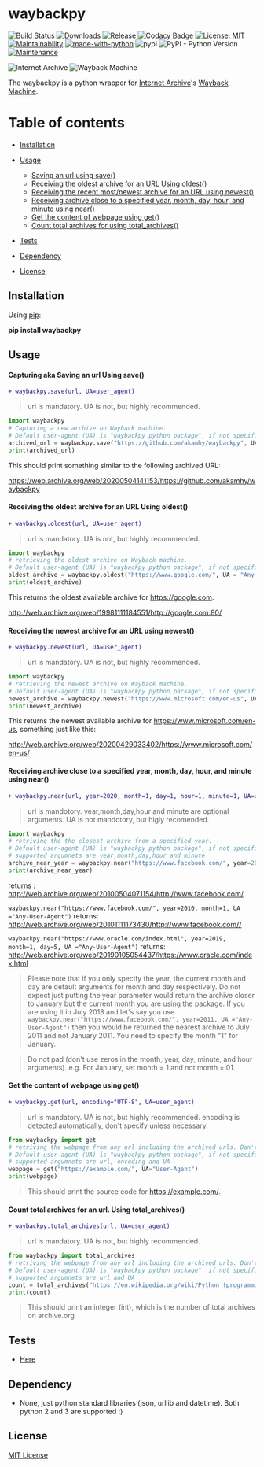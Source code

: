 # waybackpy
[![Build Status](https://travis-ci.org/akamhy/waybackpy.svg?branch=master)](https://travis-ci.org/akamhy/waybackpy)
[![Downloads](https://img.shields.io/pypi/dm/waybackpy.svg)](https://pypistats.org/packages/waybackpy)
[![Release](https://img.shields.io/github/v/release/akamhy/waybackpy.svg)](https://github.com/akamhy/waybackpy/releases)
[![Codacy Badge](https://api.codacy.com/project/badge/Grade/255459cede9341e39436ec8866d3fb65)](https://www.codacy.com/manual/akamhy/waybackpy?utm_source=github.com&amp;utm_medium=referral&amp;utm_content=akamhy/waybackpy&amp;utm_campaign=Badge_Grade)
[![License: MIT](https://img.shields.io/badge/License-MIT-yellow.svg)](https://github.com/akamhy/waybackpy/blob/master/LICENSE)
[![Maintainability](https://api.codeclimate.com/v1/badges/942f13d8177a56c1c906/maintainability)](https://codeclimate.com/github/akamhy/waybackpy/maintainability)
[![made-with-python](https://img.shields.io/badge/Made%20with-Python-1f425f.svg)](https://www.python.org/)
![pypi](https://img.shields.io/pypi/v/wayback.svg)
![PyPI - Python Version](https://img.shields.io/pypi/pyversions/waybackpy?style=flat-square)
[![Maintenance](https://img.shields.io/badge/Maintained%3F-yes-green.svg)](https://github.com/akamhy/waybackpy/graphs/commit-activity)



![Internet Archive](https://upload.wikimedia.org/wikipedia/commons/thumb/8/84/Internet_Archive_logo_and_wordmark.svg/84px-Internet_Archive_logo_and_wordmark.svg.png)
![Wayback Machine](https://upload.wikimedia.org/wikipedia/commons/thumb/0/01/Wayback_Machine_logo_2010.svg/284px-Wayback_Machine_logo_2010.svg.png)

The waybackpy is a python wrapper for [Internet Archive](https://en.wikipedia.org/wiki/Internet_Archive)'s [Wayback Machine](https://en.wikipedia.org/wiki/Wayback_Machine).

Table of contents
=================
<!--ts-->

* [Installation](https://github.com/akamhy/waybackpy#installation)

* [Usage](https://github.com/akamhy/waybackpy#usage)
  * [Saving an url using save()](https://github.com/akamhy/waybackpy#capturing-aka-saving-an-url-using-save)
  * [Receiving the oldest archive for an URL Using oldest()](https://github.com/akamhy/waybackpy#receiving-the-oldest-archive-for-an-url-using-oldest)
  * [Receiving the recent most/newest archive for an URL using newest()](https://github.com/akamhy/waybackpy#receiving-the-newest-archive-for-an-url-using-newest)
  * [Receiving archive close to a specified year, month, day, hour, and minute using near()](https://github.com/akamhy/waybackpy#receiving-archive-close-to-a-specified-year-month-day-hour-and-minute-using-near)
  * [Get the content of webpage using get()](https://github.com/akamhy/waybackpy#get-the-content-of-webpage-using-get)
  * [Count total archives for using total_archives()](https://github.com/akamhy/waybackpy#count-total-archives-for-an-url-using-total_archives)


* [Tests](https://github.com/akamhy/waybackpy#tests)

* [Dependency](https://github.com/akamhy/waybackpy#dependency)

* [License](https://github.com/akamhy/waybackpy#license)

<!--te-->

## Installation
Using [pip](https://en.wikipedia.org/wiki/Pip_(package_manager)):

**pip install waybackpy**



## Usage

#### Capturing aka Saving an url Using save()

```diff
+ waybackpy.save(url, UA=user_agent)
```
> url is mandatory. UA is not, but highly recommended.
```python
import waybackpy
# Capturing a new archive on Wayback machine.
# Default user-agent (UA) is "waybackpy python package", if not specified in the call.
archived_url = waybackpy.save("https://github.com/akamhy/waybackpy", UA = "Any-User-Agent")
print(archived_url)
```
This should print something similar to the following archived URL:

<https://web.archive.org/web/20200504141153/https://github.com/akamhy/waybackpy>

#### Receiving the oldest archive for an URL Using oldest()

```diff
+ waybackpy.oldest(url, UA=user_agent)
```
> url is mandatory. UA is not, but highly recommended.


```python
import waybackpy
# retrieving the oldest archive on Wayback machine.
# Default user-agent (UA) is "waybackpy python package", if not specified in the call.
oldest_archive = waybackpy.oldest("https://www.google.com/", UA = "Any-User-Agent")
print(oldest_archive)
```
This returns the oldest available archive for <https://google.com>.

<http://web.archive.org/web/19981111184551/http://google.com:80/>

#### Receiving the newest archive for an URL using newest()

```diff
+ waybackpy.newest(url, UA=user_agent)
```
> url is mandatory. UA is not, but highly recommended.


```python
import waybackpy
# retrieving the newest archive on Wayback machine.
# Default user-agent (UA) is "waybackpy python package", if not specified in the call.
newest_archive = waybackpy.newest("https://www.microsoft.com/en-us", UA = "Any-User-Agent")
print(newest_archive)
```
This returns the newest available archive for <https://www.microsoft.com/en-us>, something just like this:

<http://web.archive.org/web/20200429033402/https://www.microsoft.com/en-us/>

#### Receiving archive close to a specified year, month, day, hour, and minute using near()

```diff
+ waybackpy.near(url, year=2020, month=1, day=1, hour=1, minute=1, UA=user_agent)
```
> url is mandotory. year,month,day,hour and minute are optional arguments. UA is not mandotory, but higly recomended.


```python
import waybackpy
# retriving the the closest archive from a specified year.
# Default user-agent (UA) is "waybackpy python package", if not specified in the call.
# supported argumnets are year,month,day,hour and minute
archive_near_year = waybackpy.near("https://www.facebook.com/", year=2010, UA ="Any-User-Agent")
print(archive_near_year)
```
returns : <http://web.archive.org/web/20100504071154/http://www.facebook.com/>

```waybackpy.near("https://www.facebook.com/", year=2010, month=1, UA ="Any-User-Agent")``` returns: <http://web.archive.org/web/20101111173430/http://www.facebook.com//>

```waybackpy.near("https://www.oracle.com/index.html", year=2019, month=1, day=5, UA ="Any-User-Agent")``` returns: <http://web.archive.org/web/20190105054437/https://www.oracle.com/index.html>
> Please note that if you only specify the year, the current month and day are default arguments for month and day respectively. Do not expect just putting the year parameter would return the archive closer to January but the current month you are using the package. If you are using it in July 2018 and let's say you use ```waybackpy.near("https://www.facebook.com/", year=2011, UA ="Any-User-Agent")``` then you would be returned the nearest archive to July 2011 and not January 2011. You need to specify the month "1" for January.

> Do not pad (don't use zeros in the month, year, day, minute, and hour arguments). e.g. For January, set month = 1 and not month = 01.

#### Get the content of webpage using get()

```diff
+ waybackpy.get(url, encoding="UTF-8", UA=user_agent)
```
> url is mandatory. UA is not, but highly recommended. encoding is detected automatically, don't specify unless necessary.

```python
from waybackpy import get
# retriving the webpage from any url including the archived urls. Don't need to import other libraies :)
# Default user-agent (UA) is "waybackpy python package", if not specified in the call.
# supported argumnets are url, encoding and UA
webpage = get("https://example.com/", UA="User-Agent")
print(webpage)
```
> This should print the source code for <https://example.com/>.

#### Count total archives for an url. Using total_archives()

```diff
+ waybackpy.total_archives(url, UA=user_agent)
```
> url is mandatory. UA is not, but highly recommended.

```python
from waybackpy import total_archives
# retriving the webpage from any url including the archived urls. Don't need to import other libraies :)
# Default user-agent (UA) is "waybackpy python package", if not specified in the call.
# supported argumnets are url and UA
count = total_archives("https://en.wikipedia.org/wiki/Python (programming language)", UA="User-Agent")
print(count)
```
> This should print an integer (int), which is the number of total archives on archive.org

## Tests
* [Here](https://github.com/akamhy/waybackpy/tree/master/tests)

## Dependency
* None, just python standard libraries (json, urllib and datetime). Both python 2 and 3 are supported :)


## License

[MIT License](https://github.com/akamhy/waybackpy/blob/master/LICENSE)
